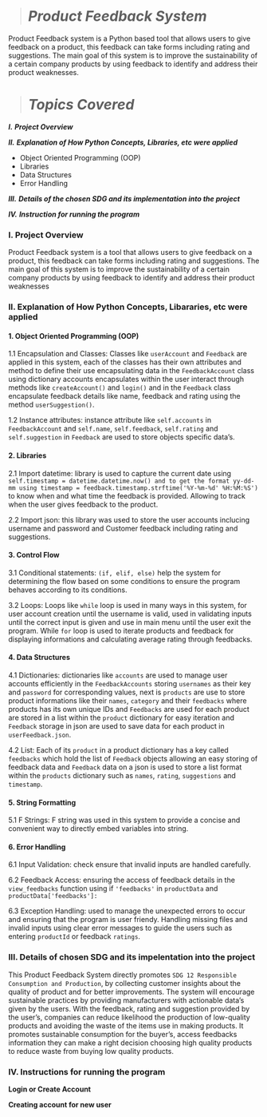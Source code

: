 > # *Product Feedback System*

Product Feedback system is a Python based tool that allows users to give feedback on a product, this feedback can take forms including rating and suggestions. The main goal of this system is to improve the sustainability of a certain company products by using feedback to identify and address their product weaknesses. 

> # *Topics Covered*
  ***I.*** ***Project Overview*** 
  
  ***II.*** ***Explanation of How Python Concepts, Libraries, etc were applied***
 
* Object Oriented Programming (OOP)
* Libraries
* Data Structures
* Error Handling
  
 ***III.*** ***Details of the chosen SDG and its implementation into the project***

***IV.*** ***Instruction for running the program***

 ### **I. Project Overview**

 Product Feedback system is a tool that allows users to give feedback on a product, this feedback can take forms including rating and suggestions. The main goal of this system is to improve the sustainability of a certain company products by using feedback to identify and address their product weaknesses

### **II. Explanation of How Python Concepts, Libararies, etc were applied**

#### 1. Object Oriented Programming (OOP)

1.1 Encapsulation and Classes: Classes like `userAccount`  and  `Feedback` are applied in this system, each of the classes has their own attributes and method to define their use encapsulating data in the `FeedbackAccount` class using dictionary accounts encapsulates within the user interact through methods like `createAccount()` and `login()` and  in the `Feedback` class encapsulate feedback details like name, feedback and rating using the method `userSuggestion()`.

1.2 Instance attributes:  instance attribute like `self.accounts` in `FeedbackAccount` and `self.name`, `self.feedback`, `self.rating` and `self.suggestion` in `Feedback` are used to store objects specific data’s. 


#### 2. Libraries

2.1 Import datetime: library is used to capture the current date using `self.timestamp = datetime.datetime.now() and to get the format yy-dd-mm using timestamp =
feedback.timestamp.strftime('%Y-%m-%d' %H:%M:%S')` to know when and what time the  feedback is provided. Allowing to track when the user gives feedback to the product.

2.2 Import json: this library was used to store the user accounts inclucing username and password and Customer feedback including rating and suggestions.


#### 3. Control Flow

3.1 Conditional statements: `(if, elif, else)` help the system for determining the flow based on some conditions to ensure the program behaves according to its conditions.

3.2 Loops: Loops like `while` loop is used in many ways in this system, for user account creation until the username is valid,  used in validating inputs until the correct input is given and use in main menu until the user exit the program. While `for` loop  is used to iterate products and feedback for displaying informations and calculating average rating through feedbacks. 

#### 4. Data Structures
4.1 Dictionaries: dictionaries like `accounts` are used to manage user accounts efficiently in the `FeedbackAccounts` storing `usernames` as their key and `password` for corresponding values, next is  `products` are use to store product informations like their `names`, `category` and their `feedbacks` where products has its own unique IDs and `Feedbacks` are used for each product are stored in a list within the `product` dictionary for easy iteration and `Feedback` storage in json are used to save data for each product in `userFeedback.json`.

4.2 List: Each of its `product` in a product dictionary has a key called `feedbacks` which hold the list of `Feedback` objects allowing an easy storing of feedback data and `Feedback` data on a json is used to store a list format within the `products` dictionary such as `names`, `rating`, `suggestions` and `timestamp`.

#### 5. String Formatting

5.1 F Strings: F string was used in this system to provide a concise and convenient way to directly embed variables into string.  

#### 6. Error Handling

6.1 Input Validation: check ensure that invalid inputs are handled carefully.

6.2 Feedback Access: ensuring the access of feedback details in the `view_feedbacks` function using if `'feedbacks'` in `productData` and `productData['feedbacks']:`

6.3 Exception Handling: used to manage the unexpected errors to occur and ensuring that the program is user friendy. Handling missing files and invalid inputs using clear error messages to guide the users  such as entering `productId` or feedback `ratings`.

### **III. Details of chosen SDG and its impelentation into the project**

  This Product Feedback System directly promotes `SDG 12 Responsible Consumption and Production`, by collecting customer insights about the quality of product and for better improvements. The system will encourage sustainable practices by providing manufacturers with actionable data’s given by the users. With the feedback, rating and suggestion provided by the user’s, companies can reduce likelihood the production of low-quality products and avoiding the waste of the items use in making products. It promotes sustainable consumption for the buyer’s, access feedbacks information they can make a right decision choosing high quality products to reduce waste from buying low quality products.

### **IV. Instructions for running the program**

**Login or Create Account**


**Creating account for new user**











  
 
